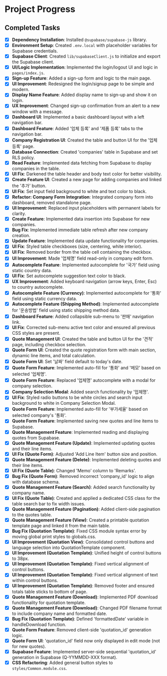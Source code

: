 # Project Progress

## Completed Tasks

- [x] **Dependency Installation**: Installed `@supabase/supabase-js` library.
- [x] **Environment Setup**: Created `.env.local` with placeholder variables for Supabase credentials.
- [x] **Supabase Client**: Created `lib/supabaseClient.js` to initialize and export the Supabase client.
- [x] **UI/Logic Implementation**: Implemented the login/logout UI and logic in `pages/index.js`.
- [x] **Sign-up Feature**: Added a sign-up form and logic to the main page.
- [x] **UI Improvement**: Redesigned the login/signup page to be simple and modern.
- [x] **Display Name Feature**: Added display name to sign-up and show it on login.
- [x] **UX Improvement**: Changed sign-up confirmation from an alert to a new window with a message.
- [x] **Dashboard UI**: Implemented a basic dashboard layout with a left navigation bar.
- [x] **Dashboard Feature**: Added '업체 등록' and '제품 등록' tabs to the navigation bar.
- [x] **Company Registration UI**: Created the table and button UI for the '업체 등록' page.
- [x] **Database Connection**: Created 'companies' table in Supabase and set RLS policy.
- [x] **Read Feature**: Implemented data fetching from Supabase to display companies in the table.
- [x] **UI Fix**: Darkened the table header and body text color for better visibility.
- [x] **Create Feature UI**: Created a new page for adding companies and linked the '추가' button.
- [x] **UI Fix**: Set input field background to white and text color to black.
- [x] **Refactor: Company Form Integration**: Integrated company form into dashboard, removed standalone page.
- [x] **UI Improvement**: Replaced input placeholders with permanent labels for clarity.
- [x] **Create Feature**: Implemented data insertion into Supabase for new companies.
- [x] **Bug Fix**: Implemented immediate table refresh after new company creation.
- [x] **Update Feature**: Implemented data update functionality for companies.
- [x] **UI Fix**: Styled table checkboxes (size, centering, white interior).
- [x] **UI Fix**: Removed border from the table cell containing the checkbox.
- [x] **UI Improvement**: Made '업체명' field read-only in company edit form.
- [x] **Autocomplete Feature**: Implemented autocomplete for '국가' field using static country data.
- [x] **UI Fix**: Set autocomplete suggestion text color to black.
- [x] **UX Improvement**: Added keyboard navigation (arrow keys, Enter, Esc) to country autocomplete.
- [x] **Autocomplete Feature (Currency)**: Implemented autocomplete for '통화' field using static currency data.
- [x] **Autocomplete Feature (Shipping Method)**: Implemented autocomplete for '운송방법' field using static shipping method data.
- [x] **Dashboard Feature**: Added collapsible sub-menu to '판매' navigation link.
- [x] **UI Fix**: Corrected sub-menu active text color and ensured all previous CSS styles are present.
- [x] **Quote Management UI**: Created the table and button UI for the '견적' page, including checkbox selection.
- [x] **Quote Form UI**: Created the quote registration form with main section, dynamic line items, and total calculation.
- [x] **Quote Form UI**: Set '날짜' field default to today's date.
- [x] **Quote Form Feature**: Implemented auto-fill for '통화' and '메모' based on selected '업체명'.
- [x] **Quote Form Feature**: Replaced '업체명' autocomplete with a modal for company selection.
- [x] **Company Selection Modal**: Added search functionality by '업체명'.
- [x] **UI Fix**: Styled radio buttons to be white circles and search input background to white in Company Selection Modal.
- [x] **Quote Form Feature**: Implemented auto-fill for '부가세율' based on selected company's '통화'.
- [x] **Quote Form Feature**: Implemented saving new quotes and line items to Supabase.
- [x] **Quote Management Feature**: Implemented reading and displaying quotes from Supabase.
- [x] **Quote Management Feature (Update)**: Implemented updating quotes and their line items.
- [x] **UI Fix (Quote Form)**: Adjusted 'Add Line Item' button size and position.
- [x] **Quote Management Feature (Delete)**: Implemented deleting quotes and their line items.
- [x] **UI Fix (Quote Table)**: Changed 'Memo' column to 'Remarks'.
- [x] **Bug Fix (Quote Form)**: Removed incorrect 'company_id' logic to align with database schema.
- [x] **Quote Management Feature (Search)**: Added search functionality by company name.
- [x] **UI Fix (Quote Table)**: Created and applied a dedicated CSS class for the table search bar to fix width issues.
- [x] **Quote Management Feature (Pagination)**: Added client-side pagination to the quotes table.
- [x] **Quote Management Feature (View)**: Created a printable quotation template page and linked it from the main table.
- [x] **Bug Fix (Quotation Template)**: Fixed CSS module syntax error by moving global print styles to globals.css.
- [x] **UI Improvement (Quotation View)**: Consolidated control buttons and language selection into QuotationTemplate component.
- [x] **UI Improvement (Quotation Template)**: Unified height of control buttons to 38px.
- [x] **UI Improvement (Quotation Template)**: Fixed vertical alignment of control buttons.
- [x] **UI Improvement (Quotation Template)**: Fixed vertical alignment of text within control buttons.
- [x] **UI Improvement (Quotation Template)**: Removed footer and ensured totals table sticks to bottom of page.
- [x] **Quote Management Feature (Download)**: Implemented PDF download functionality for quotation template.
- [x] **Quote Management Feature (Download)**: Changed PDF filename format to include company name and formatted date.
- [x] **Bug Fix (Quotation Template)**: Defined 'formattedDate' variable in handleDownload function.
- [x] **Quote Form Feature**: Removed client-side 'quotation_id' generation logic.
- [x] **Quote Form UI**: 'quotation_id' field now only displayed in edit mode (not for new quotes).
- [x] **Supabase Feature**: Implemented server-side sequential 'quotation_id' generation in Supabase (Q-YYMMDD-XXX format).
- [x] **CSS Refactoring**: Added general button styles to `styles/Common.module.css`.